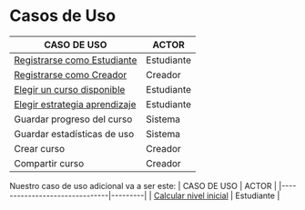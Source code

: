 # Casos de Uso

| CASO DE USO                   | ACTOR   |
|-------------------------------|---------|
| [Registrarse como Estudiante](./CasoUsoRegistrarEstudiante.md)                  | Estudiante | 
| [Registrarse como Creador](./CasoUsoRegistrarCreador)                  | Creador    |
| [Elegir un curso disponible](./CasoUsoElegirCurso.md)    | Estudiante |
| [Elegir estrategia aprendizaje](./CasoUsoElegirEstrategia) | Estudiante |
| Guardar progreso del curso    | Sistema |
| Guardar estadísticas de uso   | Sistema |
| Crear curso                   | Creador |
| Compartir curso               | Creador |



Nuestro caso de uso adicional va a ser este:
| CASO DE USO                   | ACTOR   |
|-------------------------------|---------|
| [Calcular nivel inicial](./CasoUsoNivelInicial.md)         | Estudiante |


